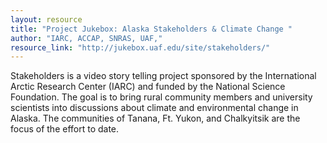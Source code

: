 ```yaml
---
layout: resource
title: "Project Jukebox: Alaska Stakeholders & Climate Change "
author: "IARC, ACCAP, SNRAS, UAF,"
resource_link: "http://jukebox.uaf.edu/site/stakeholders/"
---
```


Stakeholders is a video story telling project sponsored by the International Arctic Research Center (IARC) and funded by the National Science Foundation. The goal is to bring rural community members and university scientists into discussions about climate and environmental change in Alaska. The communities of Tanana, Ft. Yukon, and Chalkyitsik are the focus of the effort to date. 
